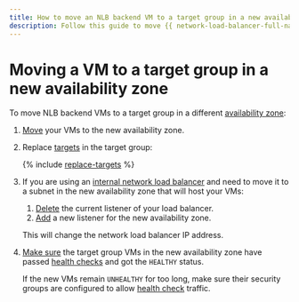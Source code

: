 ```yaml
---
title: How to move an NLB backend VM to a target group in a new availability zone
description: Follow this guide to move {{ network-load-balancer-full-name }} backend VMs to a target group in a different availability zone.
---
```


# Moving a VM to a target group in a new availability zone


To move NLB backend VMs to a target group in a different [availability zone](../../overview/concepts/geo-scope.md):

1. [Move](../../compute/operations/vm-control/vm-change-zone.md) your VMs to the new availability zone.
1. Replace [targets](../concepts/target-resources.md) in the target group:

    {% include [replace-targets](../../_includes/network-load-balancer/replace-targets.md) %}

1. If you are using an [internal network load balancer](../concepts/specifics.md#nlb-int-routing) and need to move it to a subnet in the new availability zone that will host your VMs:

    1. [Delete](./listener-remove.md) the current listener of your load balancer.
    1. [Add](./listener-add.md) a new listener for the new availability zone.

    This will change the network load balancer IP address.

1. [Make sure](../../network-load-balancer/operations/check-resource-health.md) the target group VMs in the new availability zone have passed [health checks](../concepts/health-check.md) and got the `HEALTHY` status.

    If the new VMs remain `UNHEALTHY` for too long, make sure their security groups are configured to allow [health check](../concepts/health-check.md#target-statuses) traffic.
